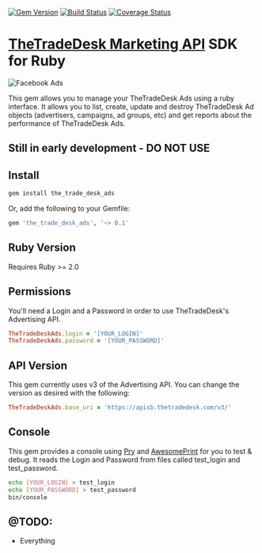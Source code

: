 [![Gem Version](https://badge.fury.io/rb/facebook_ads.svg)](https://badge.fury.io/rb/facebook_ads)
[![Build Status](https://travis-ci.org/tophatter/facebook-ruby-ads-sdk.svg?branch=master)](https://travis-ci.org/tophatter/facebook-ruby-ads-sdk)
[![Coverage Status](https://coveralls.io/repos/github/tophatter/facebook-ruby-ads-sdk/badge.svg?branch=master)](https://coveralls.io/github/tophatter/facebook-ruby-ads-sdk?branch=master)

# [TheTradeDesk Marketing API](https://apisb.thetradedesk.com/v3/doc) SDK for Ruby

![Facebook Ads](https://www.thetradedesk.com/img/the-trade-desk.svg)

This gem allows you to manage your TheTradeDesk Ads using a ruby interface. It allows you to list, create, update and destroy TheTradeDesk Ad objects (advertisers, campaigns, ad groups, etc) and get reports about the performance of TheTradeDesk Ads.


## Still in early development - DO NOT USE

## Install

```bash
gem install the_trade_desk_ads
```

Or, add the following to your Gemfile:

```ruby
gem 'the_trade_desk_ads', '~> 0.1'
```


## Ruby Version

Requires Ruby >= 2.0


## Permissions

You'll need a Login and a Password in order to use TheTradeDesk's Advertising API.

```ruby
TheTradeDeskAds.login = '[YOUR_LOGIN]'
TheTradeDeskAds.password = '[YOUR_PASSWORD]'
```

## API Version

This gem currently uses v3 of the Advertising API. You can change the version as desired with the following:

```ruby
TheTradeDeskAds.base_uri = 'https://apisb.thetradedesk.com/v3/'
```

## Console

This gem provides a console using [Pry](https://github.com/pry/pry) and [AwesomePrint](https://github.com/awesome-print/awesome_print) for you to test & debug.
It reads the Login and Password from files called test_login and test_password.

```bash
echo [YOUR_LOGIN] > test_login
echo [YOUR_PASSWORD] > test_password
bin/console
```


## @TODO:

* Everything
